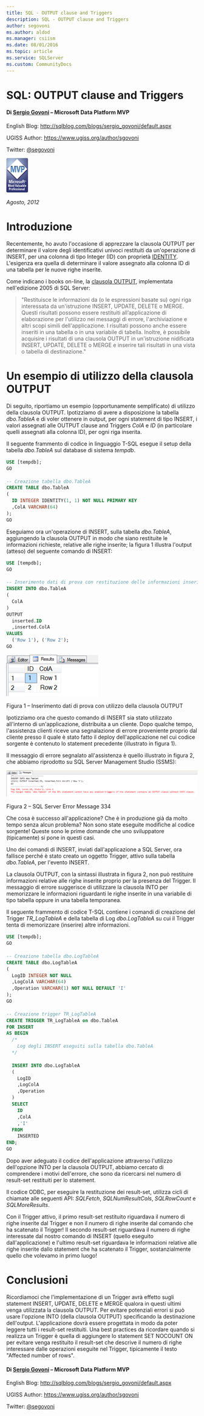 ```yaml
---
title: SQL - OUTPUT clause and Triggers
description: SQL - OUTPUT clause and Triggers
author: segovoni
ms.author: aldod
ms.manager: csiism
ms.date: 08/01/2016
ms.topic: article
ms.service: SQLServer
ms.custom: CommunityDocs
---
```


# SQL: OUTPUT clause and Triggers

#### Di [Sergio Govoni](https://mvp.microsoft.com/en-us/PublicProfile/4029181?fullName=Sergio%20Govoni) – Microsoft Data Platform MVP

English Blog: <http://sqlblog.com/blogs/sergio_govoni/default.aspx>

UGISS Author: <https://www.ugiss.org/author/sgovoni>

Twitter: [@segovoni](https://twitter.com/segovoni)

![](./img/SQL-OUTPUT-clause-e-triggers/image1.png)

*Agosto, 2012*

Introduzione
============

Recentemente, ho avuto l'occasione di apprezzare la clausola OUTPUT per determinare il valore degli identificativi univoci restituiti da un'operazione di INSERT, per una colonna di tipo Integer (ID) con proprietà [IDENTITY](http://msdn.microsoft.com/en-us/library/aa933196(v=sql.80).aspx). L'esigenza era quella di determinare il valore assegnato alla colonna ID di una tabella per le nuove righe inserite.

Come indicano i books on-line, la [clausola OUTPUT](http://msdn.microsoft.com/en-us/library/ms177564.aspx), implementata nell'edizione 2005 di SQL Server:

> "Restituisce le informazioni da (o le espressioni basate su) ogni riga interessata da un'istruzione INSERT, UPDATE, DELETE o MERGE. Questi risultati possono essere restituiti all’applicazione di elaborazione per l'utilizzo nei messaggi di errore, l'archiviazione e altri scopi simili dell'applicazione. I risultati possono anche essere inseriti in una tabella o in una variabile di tabella. Inoltre, è possibile acquisire i risultati di una clausola OUTPUT in un'istruzione nidificata INSERT, UPDATE, DELETE o MERGE e inserire tali risultati in una vista o tabella di destinazione."


Un esempio di utilizzo della clausola OUTPUT
============================================

Di seguito, riportiamo un esempio (opportunamente semplificato) di utilizzo della clausola OUTPUT. Ipotizziamo di avere a disposizione la tabella *dbo.TableA* e di voler ottenere in output, per ogni statement di tipo INSERT, i valori assegnati alle OUTPUT clause and Triggers *ColA* e *ID* (in particolare quelli assegnati alla colonna ID), per ogni riga inserita.

Il seguente frammento di codice in linguaggio T-SQL esegue il setup della tabella *dbo.TableA* sul database di sistema *tempdb*.

```SQL
USE [tempdb];
GO

-- Creazione tabella dbo.TableA
CREATE TABLE dbo.TableA
(
  ID INTEGER IDENTITY(1, 1) NOT NULL PRIMARY KEY
  ,ColA VARCHAR(64)
);
GO
```

Eseguiamo ora un'operazione di INSERT, sulla tabella *dbo.TableA*, aggiungendo la clausola OUTPUT in modo che siano restituite le informazioni richieste, relative alle righe inserite; la figura 1 illustra l'output (atteso) del seguente comando di INSERT:

```SQL
USE [tempdb];
GO

-- Inserimento dati di prova con restituzione delle informazioni inserite
INSERT INTO dbo.TableA
(
  ColA
)
OUTPUT
  inserted.ID
  ,inserted.ColA
VALUES
  ('Row 1'), ('Row 2');
GO
```

![](./img/SQL-OUTPUT-clause-e-triggers/image2.png)

Figura 1 – Inserimento dati di prova con utilizzo della clausola OUTPUT

Ipotizziamo ora che questo comando di INSERT sia stato utilizzato all'interno di un'applicazione, distribuita a un cliente. Dopo qualche tempo, l'assistenza clienti riceve una segnalazione di errore proveniente proprio dal cliente presso il quale è stato fatto il deploy dell'applicazione nel cui codice sorgente è contenuto lo statement precedente (illustrato in figura 1).

Il messaggio di errore segnalato all'assistenza è quello illustrato in figura 2, che abbiamo riprodotto su SQL Server Management Studio (SSMS):

![](./img/SQL-OUTPUT-clause-e-triggers/image3.png)

Figura 2 – SQL Server Error Message 334

Che cosa è successo all'applicazione? Che è in produzione già da molto tempo senza alcun problema? Non sono state eseguite modifiche al codice sorgente! Queste sono le prime domande che uno sviluppatore (tipicamente) si pone in questi casi.

Uno dei comandi di INSERT, inviati dall'applicazione a SQL Server, ora fallisce perché è stato creato un oggetto Trigger, attivo sulla tabella *dbo.TableA*, per l'evento INSERT.

La clausola OUTPUT, con la sintassi illustrata in figura 2, non può restituire informazioni relative alle righe inserite proprio per la presenza del Trigger. Il messaggio di errore suggerisce di utilizzare la clausola INTO per memorizzare le informazioni riguardanti le righe inserite in una variabile di tipo tabella oppure in una tabella temporanea.

Il seguente frammento di codice T-SQL contiene i comandi di creazione del Trigger *TR\_LogTableA* e della tabella di Log *dbo.LogTableA* su cui il Trigger tenta di memorizzare (inserire) altre informazioni.

```SQL
USE [tempdb];
GO

-- Creazione tabella dbo.LogTableA
CREATE TABLE dbo.LogTableA
(
  LogID INTEGER NOT NULL
  ,LogColA VARCHAR(64)
  ,Operation VARCHAR(1) NOT NULL DEFAULT 'I'
);
GO

-- Creazione trigger TR_LogTableA
CREATE TRIGGER TR_LogTableA on dbo.TableA
FOR INSERT
AS BEGIN
  /*
    Log degli INSERT eseguiti sulla tabella dbo.TableA
  */

  INSERT INTO dbo.LogTableA
  (
    LogID
    ,LogColA
    ,Operation
  )
  SELECT
    ID
    ,ColA
    ,'I'
  FROM
    INSERTED
END;
GO
```

Dopo aver adeguato il codice dell'applicazione attraverso l'utilizzo dell'opzione INTO per la clausola OUTPUT, abbiamo cercato di comprendere i motivi dell'errore, che sono da ricercarsi nel numero di result-set restituiti per lo statement.

Il codice ODBC, per eseguire la restituzione dei result-set, utilizza cicli di chiamate alle seguenti API: *SQLFetch*, *SQLNumResultCols*, *SQLRowCount* e *SQLMoreResults*.

Con il Trigger attivo, il primo result-set restituito riguardava il numero di righe inserite dal Trigger e non il numero di righe inserite dal comando che ha scatenato il Trigger! Il secondo result-set riguardava il numero di righe interessate dal nostro comando di INSERT (quello eseguito dall'applicazione) e l'ultimo result-set riguardava le informazioni relative alle righe inserite dallo statement che ha scatenato il Trigger, sostanzialmente quello che volevamo in primo luogo!


Conclusioni
===========

Ricordiamoci che l'implementazione di un Trigger avrà effetto sugli statement INSERT, UPDATE, DELETE e MERGE qualora in questi ultimi venga utilizzata la clausola OUTPUT. Per evitare potenziali errori si può usare l'opzione INTO (della clausola OUTPUT) specificando la destinazione dell'output. L'applicazione dovrà essere progettata in modo da poter leggere tutti i result-set restituiti. Una best practices da ricordare quando si realizza un Trigger è quella di aggiungere lo statement SET NOCOUNT ON per evitare venga restituito il result-set che descrive il numero di righe interessare dalle operazioni eseguite nel Trigger, tipicamente il testo "Affected number of rows".

#### Di [Sergio Govoni](https://mvp.microsoft.com/en-us/PublicProfile/4029181?fullName=Sergio%20Govoni) – Microsoft Data Platform MVP

English Blog: <http://sqlblog.com/blogs/sergio_govoni/default.aspx>

UGISS Author: <https://www.ugiss.org/author/sgovoni>

Twitter: [@segovoni](https://twitter.com/segovoni)
